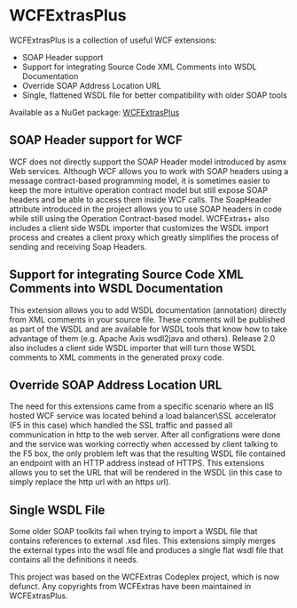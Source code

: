 # WCFExtrasPlus

WCFExtrasPlus is a collection of useful WCF extensions:
* SOAP Header support
* Support for integrating Source Code XML Comments into WSDL Documentation
* Override SOAP Address Location URL
* Single, flattened WSDL file for better compatibility with older SOAP tools

Available as a NuGet package: [WCFExtrasPlus](https://www.nuget.org/packages/WCFExtrasPlus)

## SOAP Header support for WCF
WCF does not directly support the SOAP Header model introduced by asmx Web services. Although WCF allows you to work with SOAP headers using a message contract-based programming model, it is sometimes easier to keep the more intuitive operation contract model but still expose SOAP headers and be able to access them inside WCF calls. The SoapHeader attribute introduced in the project allows you to use SOAP headers in code while still using the Operation Contract-based model. WCFExtras+ also includes a client side WSDL importer that customizes the WSDL import process and creates a client proxy which greatly simplifies the process of sending and receiving Soap Headers.
## Support for integrating Source Code XML Comments into WSDL Documentation
This extension allows you to add WSDL documentation (annotation) directly from XML comments in your source file. These comments will be published as part of the WSDL and are available for WSDL tools that know how to take advantage of them (e.g. Apache Axis wsdl2java and others). Release 2.0 also includes a client side WSDL importer that will turn those WSDL comments to XML comments in the generated proxy code.
## Override SOAP Address Location URL
The need for this extensions came from a specific scenario where an IIS hosted WCF service was located behind a load balancer\SSL accelerator (F5 in this case) which handled the SSL traffic and passed all communication in http to the web server. After all configrations were done and the service was working correctly when accessed by client talking to the F5 box, the only problem left was that the resulting WSDL file contained an endpoint with an HTTP address instead of HTTPS. This extensions allows you to set the URL that will be rendered in the WSDL (in this case to simply replace the http url with an https url).
## Single WSDL File
Some older SOAP toolkits fail when trying to import a WSDL file that contains references to external .xsd files. This extensions simply merges the external types into the wsdl file and produces a single flat wsdl file that contains all the definitions it needs.


This project was based on the WCFExtras Codeplex project, which is now defunct. Any copyrights from WCFExtras have been maintained in WCFExtrasPlus.